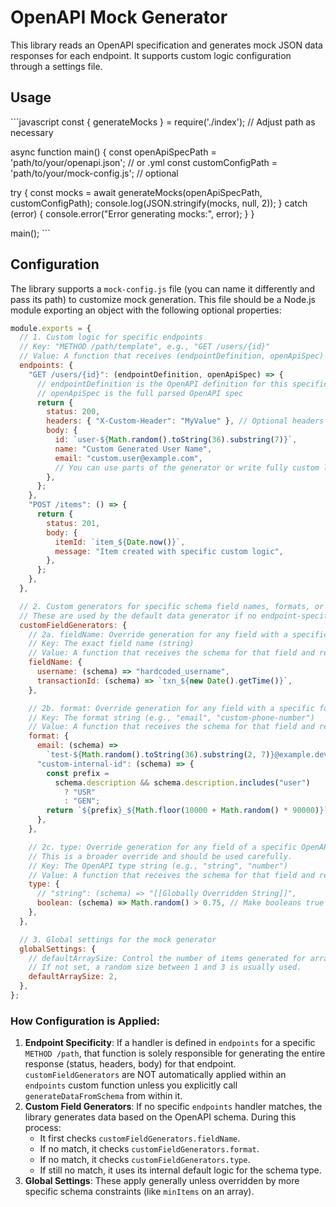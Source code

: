 # OpenAPI Mock Generator

This library reads an OpenAPI specification and generates mock JSON data responses for each endpoint.
It supports custom logic configuration through a settings file.

## Usage

\`\`\`javascript
const { generateMocks } = require('./index'); // Adjust path as necessary

async function main() {
const openApiSpecPath = 'path/to/your/openapi.json'; // or .yml
const customConfigPath = 'path/to/your/mock-config.js'; // optional

try {
const mocks = await generateMocks(openApiSpecPath, customConfigPath);
console.log(JSON.stringify(mocks, null, 2));
} catch (error) {
console.error("Error generating mocks:", error);
}
}

main();
\`\`\`

## Configuration

The library supports a `mock-config.js` file (you can name it differently and pass its path) to customize mock generation. This file should be a Node.js module exporting an object with the following optional properties:

```javascript
module.exports = {
  // 1. Custom logic for specific endpoints
  // Key: "METHOD /path/template", e.g., "GET /users/{id}"
  // Value: A function that receives (endpointDefinition, openApiSpec) and returns a complete mock response object.
  endpoints: {
    "GET /users/{id}": (endpointDefinition, openApiSpec) => {
      // endpointDefinition is the OpenAPI definition for this specific endpoint
      // openApiSpec is the full parsed OpenAPI spec
      return {
        status: 200,
        headers: { "X-Custom-Header": "MyValue" }, // Optional headers
        body: {
          id: `user-${Math.random().toString(36).substring(7)}`,
          name: "Custom Generated User Name",
          email: "custom.user@example.com",
          // You can use parts of the generator or write fully custom logic
        },
      };
    },
    "POST /items": () => {
      return {
        status: 201,
        body: {
          itemId: `item_${Date.now()}`,
          message: "Item created with specific custom logic",
        },
      };
    },
  },

  // 2. Custom generators for specific schema field names, formats, or types
  // These are used by the default data generator if no endpoint-specific override exists.
  customFieldGenerators: {
    // 2a. fieldName: Override generation for any field with a specific name.
    // Key: The exact field name (string)
    // Value: A function that receives the schema for that field and returns the mock value.
    fieldName: {
      username: (schema) => "hardcoded_username",
      transactionId: (schema) => `txn_${new Date().getTime()}`,
    },

    // 2b. format: Override generation for any field with a specific format (e.g., "email", "uuid", "date-time", or custom formats).
    // Key: The format string (e.g., "email", "custom-phone-number")
    // Value: A function that receives the schema for that field and returns the mock value.
    format: {
      email: (schema) =>
        `test-${Math.random().toString(36).substring(2, 7)}@example.dev`,
      "custom-internal-id": (schema) => {
        const prefix =
          schema.description && schema.description.includes("user")
            ? "USR"
            : "GEN";
        return `${prefix}_${Math.floor(10000 + Math.random() * 90000)}`;
      },
    },

    // 2c. type: Override generation for any field of a specific OpenAPI type (e.g., "string", "integer", "boolean").
    // This is a broader override and should be used carefully.
    // Key: The OpenAPI type string (e.g., "string", "number")
    // Value: A function that receives the schema for that field and returns the mock value.
    type: {
      // "string": (schema) => "[[Globally Overridden String]]",
      boolean: (schema) => Math.random() > 0.75, // Make booleans true 25% of the time
    },
  },

  // 3. Global settings for the mock generator
  globalSettings: {
    // defaultArraySize: Control the number of items generated for arrays when not specified by minItems/maxItems.
    // If not set, a random size between 1 and 3 is usually used.
    defaultArraySize: 2,
  },
};
```

### How Configuration is Applied:

1.  **Endpoint Specificity**: If a handler is defined in `endpoints` for a specific `METHOD /path`, that function is solely responsible for generating the entire response (status, headers, body) for that endpoint. `customFieldGenerators` are NOT automatically applied within an `endpoints` custom function unless you explicitly call `generateDataFromSchema` from within it.
2.  **Custom Field Generators**: If no specific `endpoints` handler matches, the library generates data based on the OpenAPI schema. During this process:
    - It first checks `customFieldGenerators.fieldName`.
    - If no match, it checks `customFieldGenerators.format`.
    - If no match, it checks `customFieldGenerators.type`.
    - If still no match, it uses its internal default logic for the schema type.
3.  **Global Settings**: These apply generally unless overridden by more specific schema constraints (like `minItems` on an array).

